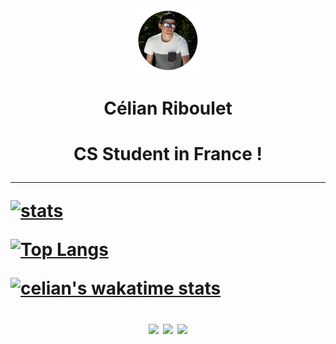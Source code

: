 <p align="center"> 
  <img width="100" src="https://raw.githubusercontent.com/celian-rib/celian-rib/main/githubpic.png"/>
  <h1 align="center">Célian Riboulet<h1/>
<p/>
<p align="center"> 
  CS Student in France !
<p/>
  
***

[![stats](https://github-readme-stats.vercel.app/api?username=celian-rib&count_private=true&show_icons=true&theme=dracula&hide_border=true)](https://github.com/anuraghazra/github-readme-stats)

[![Top Langs](https://github-readme-stats.vercel.app/api/top-langs/?username=celian-rib&count_private=true&show_icons=true&theme=dracula&hide_border=true&layout=compact)](https://github.com/anuraghazra/github-readme-stats)

[![celian's wakatime stats](https://github-readme-stats.vercel.app/api/wakatime?username=celian_rib&theme=dracula&hide_border=true&layout=compact)](https://github.com/anuraghazra/github-readme-stats)

<p align="center">
  <img align="center" src="https://github-readme-stats.vercel.app/api?username=celian-rib&count_private=true&show_icons=true&theme=dracula&hide_border=true">
  <img align="center" src="https://github-readme-stats.vercel.app/api/top-langs/?username=celian-rib&count_private=true&show_icons=true&theme=dracula&hide_border=true&layout=compact">
  <img align="center" src="https://github-readme-stats.vercel.app/api/wakatime?username=celian_rib&theme=dracula&hide_border=true&layout=compact">
<p/>
